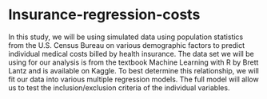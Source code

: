 # Insurance-regression-costs
In this study, we will be using simulated data using population statistics from the U.S. Census Bureau on various demographic factors to predict individual medical costs billed by health insurance. The data set we will be using for our analysis is from the textbook Machine Learning with R by Brett Lantz and is available on Kaggle. To best determine this relationship, we will fit our data into various multiple regression models. The full model will allow us to test the inclusion/exclusion criteria of the individual variables.
